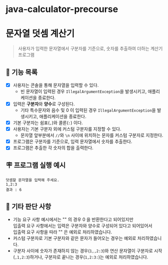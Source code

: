 # java-calculator-precourse

# 문자열 덧셈 계산기

> 사용자가 입력한 문자열에서 구분자를 기준으로, 숫자를 추출하여 더하는 계산기 프로그램

## 🚀 기능 목록

- [x] 사용자는 콘솔을 통해 문자열을 입력할 수 있다.
    - 빈 문자열이 입력된 경우 `IllegalArgumentException`을 발생시키고, 애플리케이션을 종료한다.
- [x] 입력은 **구분자**와 **양수**로 구성된다.
    - 기타 특수문자와 음수 및 0 이 입력된 경우 `IllegalArgumentException`을 발생시키고, 애플리케이션을 종료한다.
- [x] 기본 구분자는 쉼표(`,`)와 콜론(`:`) 이다.
- [x] 사용자는 기본 구분자 외에 커스텀 구분자를 지정할 수 있다.
    - 문자열 앞부분에서 `//`와 `\n` 사이에 위치하는 문자를 커스텀 구분자로 지정한다.
- [x] 프로그램은 구분자를 기준으로, 입력 문자열에서 숫자를 추출한다.
- [x] 프로그램은 추출한 각 숫자의 합을 출력한다.

## 🪧 프로그램 실행 예시

```text
덧셈할 문자열을 입력해 주세요.
1,2:3
결과 : 6
```

## 🤔 기타 판단 사항

- 기능 요구 사항 예시에서는 "" 의 경우 0 을 반환한다고 되어있지만   
  입출력 요구 사항에서는 입력은 구분자와 양수로 구성되어 있다고 되어있어서   
  입출력 요구 사항을 따라 "" 은 예외로 처리하였습니다.
- 커스텀 구분자로 기본 구분자와 같은 문자가 들어오는 경우는 예외로 처리하였습니다.
- 구분자 사이에 숫자가 존재하지 않는 경우(`1,,2:3`)와 연산 문자열이 구분자로 시작(`,1,2:3`)하거나, 구분자로 끝나는 경우(`1,2:3:`)는 예외로 처리하였습니다.